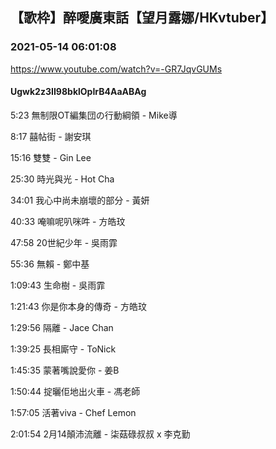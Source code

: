 ## 【歌枠】醉噯廣東話【望月露娜/HKvtuber】
### 2021-05-14 06:01:08
https://www.youtube.com/watch?v=-GR7JqvGUMs
#### Ugwk2z3II98bklOpIrB4AaABAg
5:23    無制限OT編集団の行動綱領 - Mike導

8:17    囍帖街 - 謝安琪

15:16  雙雙 - Gin Lee

25:30  時光與光 - Hot Cha

34:01 我心中尚未崩壞的部分 - 黃妍

40:33 唵嘛呢叭咪吽 - 方皓玟

47:58 20世紀少年 - 吳雨霏

55:36 無賴 - 鄭中基

1:09:43 生命樹 - 吳雨霏

1:21:43 你是你本身的傳奇 - 方皓玟

1:29:56 隔離 - Jace Chan

1:39:25 長相廝守 - ToNick



1:45:35 蒙著嘴說愛你 - 姜B

1:50:44 掟曬佢地出火車 - 馮老師

1:57:05 活著viva - Chef Lemon

2:01:54 2月14顛沛流離 - 柒菇碌叔叔 x 李克勤

